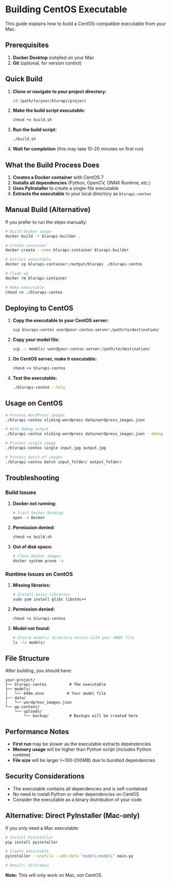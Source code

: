 # Building CentOS Executable

This guide explains how to build a CentOS-compatible executable from your Mac.

## Prerequisites

1. **Docker Desktop** installed on your Mac
2. **Git** (optional, for version control)

## Quick Build

1. **Clone or navigate to your project directory:**
   ```bash
   cd /path/to/your/blurapi/project
   ```

2. **Make the build script executable:**
   ```bash
   chmod +x build.sh
   ```

3. **Run the build script:**
   ```bash
   ./build.sh
   ```

4. **Wait for completion** (this may take 10-20 minutes on first run)

## What the Build Process Does

1. **Creates a Docker container** with CentOS 7
2. **Installs all dependencies** (Python, OpenCV, ONNX Runtime, etc.)
3. **Uses PyInstaller** to create a single-file executable
4. **Extracts the executable** to your local directory as `blurapi-centos`

## Manual Build (Alternative)

If you prefer to run the steps manually:

```bash
# Build Docker image
docker build -t blurapi-builder .

# Create container
docker create --name blurapi-container blurapi-builder

# Extract executable
docker cp blurapi-container:/output/blurapi ./blurapi-centos

# Clean up
docker rm blurapi-container

# Make executable
chmod +x ./blurapi-centos
```

## Deploying to CentOS

1. **Copy the executable to your CentOS server:**
   ```bash
   scp blurapi-centos user@your-centos-server:/path/to/destination/
   ```

2. **Copy your model file:**
   ```bash
   scp -r models/ user@your-centos-server:/path/to/destination/
   ```

3. **On CentOS server, make it executable:**
   ```bash
   chmod +x blurapi-centos
   ```

4. **Test the executable:**
   ```bash
   ./blurapi-centos --help
   ```

## Usage on CentOS

```bash
# Process WordPress images
./blurapi-centos sliding-wordpress data/wordpress_images.json

# With debug output
./blurapi-centos sliding-wordpress data/wordpress_images.json --debug

# Process single image
./blurapi-centos single input.jpg output.jpg

# Process batch of images
./blurapi-centos batch input_folder/ output_folder/
```

## Troubleshooting

### Build Issues

1. **Docker not running:**
   ```bash
   # Start Docker Desktop
   open -a Docker
   ```

2. **Permission denied:**
   ```bash
   chmod +x build.sh
   ```

3. **Out of disk space:**
   ```bash
   # Clean Docker images
   docker system prune -a
   ```

### Runtime Issues on CentOS

1. **Missing libraries:**
   ```bash
   # Install basic libraries
   sudo yum install glibc libstdc++
   ```

2. **Permission denied:**
   ```bash
   chmod +x blurapi-centos
   ```

3. **Model not found:**
   ```bash
   # Ensure models/ directory exists with your ONNX file
   ls -la models/
   ```

## File Structure

After building, you should have:

```
your-project/
├── blurapi-centos          # The executable
├── models/
│   └── 640m.onnx          # Your model file
├── data/
│   └── wordpress_images.json
└── wp-content/
    └── uploads/
        └── backup/         # Backups will be created here
```

## Performance Notes

- **First run** may be slower as the executable extracts dependencies
- **Memory usage** will be higher than Python script (includes Python runtime)
- **File size** will be larger (~100-200MB) due to bundled dependencies

## Security Considerations

- The executable contains all dependencies and is self-contained
- No need to install Python or other dependencies on CentOS
- Consider the executable as a binary distribution of your code

## Alternative: Direct PyInstaller (Mac-only)

If you only need a Mac executable:

```bash
# Install PyInstaller
pip install pyinstaller

# Create executable
pyinstaller --onefile --add-data "models:models" main.py

# Result: dist/main
```

**Note:** This will only work on Mac, not CentOS. 